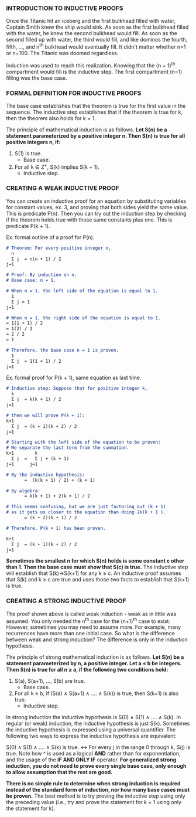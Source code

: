 ### INTRODUCTION TO INDUCTIVE PROOFS

Once the Titanic hit an iceberg and the first bulkhead filled with water, Captain Smith knew the ship would sink. As soon as the first bulkhead filled with the water, he knew the second bulkhead would fill. As soon as the second filled up with water, the third would fill, and like dominos the fourth, fifth, ..., and n<sup>th</sup> bulkhead would eventually fill. It didn't matter whether n=1 or n=100. The Titanic was doomed regardless.

Induction was used to reach this realization. Knowing that the (n + 1)<sup>th</sup> compartment would fill is the inductive step. The first compartment (n=1) filling was the base case.

### FORMAL DEFINITION FOR INDUCTIVE PROOFS

The base case establishes that the theorem is true for the first value in the sequence. The inductive step establishes that if the theorem is true for k, then the theorem also holds for k + 1.

The principle of mathematical induction is as follows. **Let S(n) be a statement parameterized by a positive integer n. Then S(n) is true for all positive integers n, if:**

1. S(1) is true.
    - Base case.
2. For all k ∈ Z<sup>+</sup>, S(k) implies S(k + 1).
    - Inductive step.

### CREATING A WEAK INDUCTIVE PROOF

You can create an inductive proof for an equation by substituting variables for constant values, ex. 3, and proving that both sides yield the same value. This is predicate P(n). Then you can try out the induction step by checking if the theorem holds true with those same constants plus one. This is predicate P(k + 1).

Ex. formal outline of a proof for P(n).
```md
# Theorem: For every positive integer n,
  n
  Σ j  = n(n + 1) / 2
j=1

# Proof: By induction on n.
# Base case: n = 1.

# When n = 1, the left side of the equation is equal to 1.
  1
  Σ j = 1
j=1

# When n = 1, the right side of the equation is equal to 1.
= 1(1 + 1) / 2
= 1(2) / 2
= 2 / 2
= 1

# Therefore, the base case n = 1 is proven.
  1
  Σ j  = 1(1 + 1) / 2
j=1
```

Ex. formal proof for P(k + 1), same equation as last time.
```md
# Inductive step: Suppose that for positive integer k,
  k
  Σ j  = k(k + 1) / 2
j=1

# then we will prove P(k + 1):
k+1
  Σ j  = (k + 1)(k + 2) / 2
j=1

# Starting with the left side of the equation to be proven:
# We separate the last term from the summation.
k+1        k
  Σ j  =   Σ j + (k + 1)
j=1      j=1

# By the inductive hypothesis:
       =  (k(k + 1) / 2) + (k + 1)

# By algebra:
       = k(k + 1) + 2(k + 1) / 2

# This seems confusing, but we are just factoring out (k + 1) 
# as it gets us closer to the equation than doing 2k(k + 1 ).
       = (k + 2)(k + 1) / 2

# Therefore, P(k + 1) has been proven.

k+1
  Σ j  = (k + 1)(k + 2) / 2
j=1
```

**Sometimes the smallest n for which S(n) holds is some constant c other than 1. Then the base case must show that S(c) is true.** The inductive step will establish that S(k)→S(k+1) for any k ≥ c. An inductive proof assumes that S(k) and k ≥ c are true and uses those two facts to establish that S(k+1) is true. 

### CREATING A STRONG INDUCTIVE PROOF

The proof shown above is called weak induction - weak as in little was assumed. You only needed the n<sup>th</sup> case for the (n+1)<sup>th</sup> case to exist. However, sometimes you may need to assume more. For example, many recurrences have more than one initial case. So what is the difference between weak and strong induction? The difference is only in the induction hypothesis.

The principle of strong mathematical induction is as follows. **Let S(n) be a statement parameterized by n, a positive integer. Let a ≤ b be integers. Then S(n) is true for all n ≥ a, if the following two conditions hold:**
1. S(a), S(a+1), ..., S(b) are true.
    - Base case.
2. For all k ≥ b, if (S(a) ∧ S(a+1) ∧ .... ∧ S(k)) is true, then S(k+1) is also true.
    - Inductive step.

In strong induction the inductive hypothesis is S(0) ∧ S(1) ∧ .... ∧ S(k). In regular (or weak) induction, the inductive hypothesis is just S(k). Sometimes the inductive hypothesis is expressed using a universal quantifier. The following two ways to express the inductive hypothesis are equivalent:

S(0) ∧ S(1) ∧ .... ∧ S(k) is true.   ↔   For every j in the range 0 through k, S(j) is true. 
Note how ^ is used as a logical **AND** rather than for exponentiation, and the usage of the **IF AND ONLY IF** operator. **For generalized strong induction, you do not need to prove every single base case, only enough to allow assumption that the rest are good.**

**There is no simple rule to determine when strong induction is required instead of the standard form of induction, nor how many base cases must be proven.** The best method is to try proving the inductive step using only the preceding value (i.e., try and prove the statement for k + 1 using only the statement for k).
